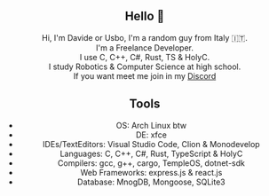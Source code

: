 <div align="center">
  
  ## **Hello** 👋
  
  Hi, I'm Davide or Usbo, I'm a random guy from Italy 🇮🇹.\
  I'm a Freelance Developer.\
  I use C, C++, C#, Rust, TS & HolyC.\
  I study Robotics & Computer Science at high school.\
  If you want meet me join in my [Discord](https://discord.gg/yKFZArAyY9)
  
  ## **Tools**
  
  - OS: Arch Linux btw
  - DE: xfce
  - IDEs/TextEditors: Visual Studio Code, Clion & Monodevelop
  - Languages: C, C++, C#, Rust, TypeScript & HolyC
  - Compilers: gcc, g++, cargo, TempleOS, dotnet-sdk
  - Web Frameworks: express.js & react.js
  - Database: MnogDB, Mongoose, SQLite3

</div>
